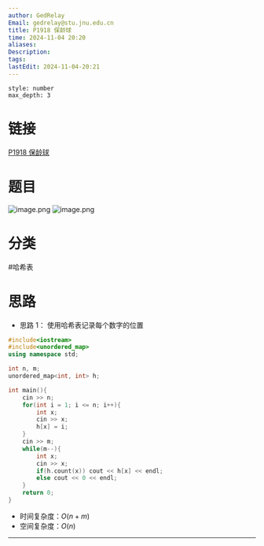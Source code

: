 ```yaml
---
author: GedRelay
Email: gedrelay@stu.jnu.edu.cn
title: P1918 保龄球
time: 2024-11-04 20:20
aliases: 
Description: 
tags: 
lastEdit: 2024-11-04-20:21
---
```


```toc
style: number
max_depth: 3
```

# 链接
[P1918 保龄球](https://www.luogu.com.cn/problem/P1918) 


# 题目
![image.png](https://ged-pic-bed.oss-cn-guangzhou.aliyuncs.com/img/202411042020186.png)
![image.png](https://ged-pic-bed.oss-cn-guangzhou.aliyuncs.com/img/202411042021207.png)


# 分类
#哈希表 

# 思路
- 思路 1：
使用哈希表记录每个数字的位置


```cpp
#include<iostream>
#include<unordered_map>
using namespace std;

int n, m;
unordered_map<int, int> h;

int main(){
    cin >> n;
    for(int i = 1; i <= n; i++){
        int x;
        cin >> x;
        h[x] = i;
    }
    cin >> m;
    while(m--){
        int x;
        cin >> x;
        if(h.count(x)) cout << h[x] << endl;
        else cout << 0 << endl;
    }
    return 0;
}
```


- 时间复杂度：${O\left( n+m \right)  }$ 
- 空间复杂度：${O\left( n \right)  }$ 


---

